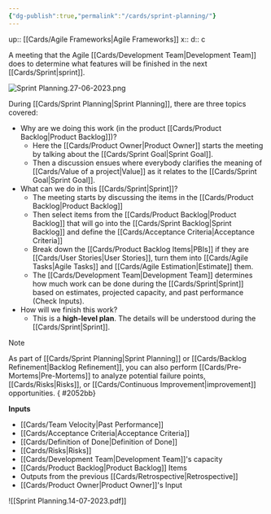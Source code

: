 ```yaml
---
{"dg-publish":true,"permalink":"/cards/sprint-planning/"}
---
```


up:: [[Cards/Agile Frameworks\|Agile Frameworks]] 
x:: 
d:: c

A meeting that the Agile [[Cards/Development Team\|Development Team]] does to determine what features will be finished in the next [[Cards/Sprint\|sprint]]. 

![Sprint Planning.27-06-2023.png](/img/user/Extras/Images/Sprint%20Planning.27-06-2023.png)

During [[Cards/Sprint Planning\|Sprint Planning]], there are three topics covered:
- Why are we doing this work (in the product [[Cards/Product Backlog\|Product Backlog]])?
	- Here the [[Cards/Product Owner\|Product Owner]] starts the meeting by talking about the [[Cards/Sprint Goal\|Sprint Goal]].
	- Then a discussion ensues where everybody clarifies the meaning of [[Cards/Value of a project\|Value]] as it relates to the [[Cards/Sprint Goal\|Sprint Goal]].  
- What can we do in this [[Cards/Sprint\|Sprint]]? 
	- The meeting starts by discussing the items in the [[Cards/Product Backlog\|Product Backlog]] 
	- Then select items from the [[Cards/Product Backlog\|Product Backlog]] that will go into the [[Cards/Sprint Backlog\|Sprint Backlog]] and define the [[Cards/Acceptance Criteria\|Acceptance Criteria]] 
	- Break down the [[Cards/Product Backlog Items\|PBIs]] if they are [[Cards/User Stories\|User Stories]], turn them into [[Cards/Agile Tasks\|Agile Tasks]] and [[Cards/Agile Estimation\|Estimate]] them. 
	- The [[Cards/Development Team\|Development Team]] determines how much work can be done during the [[Cards/Sprint\|Sprint]] based on estimates, projected capacity, and past performance (Check Inputs). 
- How will we finish this work? 
	- This is a **high-level plan**. The details will be understood during the [[Cards/Sprint\|Sprint]]. 

> [!Note]
> As part of [[Cards/Sprint Planning\|Sprint Planning]] or [[Cards/Backlog Refinement\|Backlog Refinement]], you can also perform [[Cards/Pre-Mortems\|Pre-Mortems]] to analyze potential failure points, [[Cards/Risks\|Risks]], or [[Cards/Continuous Improvement\|improvement]] opportunities. 
{ #2052bb}


**Inputs**
- [[Cards/Team Velocity\|Past Performance]]
- [[Cards/Acceptance Criteria\|Acceptance Criteria]]
- [[Cards/Definition of Done\|Definition of Done]]
- [[Cards/Risks\|Risks]]
- [[Cards/Development Team\|Development Team]]'s capacity 
- [[Cards/Product Backlog\|Product Backlog]] Items
- Outputs from the previous [[Cards/Retrospective\|Retrospective]]
- [[Cards/Product Owner\|Product Owner]]'s Input

![[Sprint Planning.14-07-2023.pdf]]